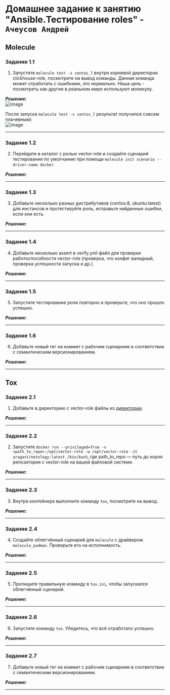 # Домашнее задание к занятию  "Ansible.Тестирование roles" - `Ачеусов Андрей`

## Molecule

### Задание 1.1

1. Запустите  `molecule test -s centos_7` внутри корневой директории clickhouse-role, посмотрите на вывод команды. Данная команда может отработать с ошибками, это нормально. Наша цель - посмотреть как другие в реальном мире используют молекулу.

***Решение:***  
![image](https://github.com/AndrewAche/HW_ALL/assets/121398221/d78cd87f-634d-45bf-a0c1-fa146272e46c)  

После запуска `molecule test -s centos_7` результат получился совсем плачевным)   
![image](https://github.com/AndrewAche/HW_ALL/assets/121398221/45915469-7a21-4c98-bfd1-3aabb2ba0b00)



---

### Задание 1.2

2. Перейдите в каталог с ролью vector-role и создайте сценарий тестирования по умолчанию при помощи `molecule init scenario --driver-name docker`.

***Решение:***  



---

### Задание 1.3

3. Добавьте несколько разных дистрибутивов (centos:8, ubuntu:latest) для инстансов и протестируйте роль, исправьте найденные ошибки, если они есть.

***Решение:***  




---

### Задание 1.4

4. Добавьте несколько assert в verify.yml-файл для  проверки работоспособности vector-role (проверка, что конфиг валидный, проверка успешности запуска и др.).

***Решение:***  




---

### Задание 1.5

5. Запустите тестирование роли повторно и проверьте, что оно прошло успешно.

***Решение:***  




---

### Задание 1.6

6. Добавьте новый тег на коммит с рабочим сценарием в соответствии с семантическим версионированием.

***Решение:***  




---





## Tox

### Задание 2.1

1. Добавьте в директорию с vector-role файлы из [директории](./example).

***Решение:***  



---

### Задание 2.2

2. Запустите `docker run --privileged=True -v <path_to_repo>:/opt/vector-role -w /opt/vector-role -it aragast/netology:latest /bin/bash`, где path_to_repo — путь до корня репозитория с vector-role на вашей файловой системе.

***Решение:***  



---

### Задание 2.3

3. Внутри контейнера выполните команду `tox`, посмотрите на вывод.

***Решение:***  




---

### Задание 2.4

4. Создайте облегчённый сценарий для `molecule` с драйвером `molecule_podman`. Проверьте его на исполнимость.

***Решение:***  




---

### Задание 2.5

5. Пропишите правильную команду в `tox.ini`, чтобы запускался облегчённый сценарий.

***Решение:***  




---

### Задание 2.6

6. Запустите команду `tox`. Убедитесь, что всё отработало успешно.

***Решение:***  




---

### Задание 2.7

7. Добавьте новый тег на коммит с рабочим сценарием в соответствии с семантическим версионированием.

***Решение:***  




---
